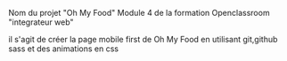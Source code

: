 Nom du projet "Oh My Food"
Module 4 de la formation Openclassroom "integrateur web"

il s'agit de créer la page mobile first de Oh My Food en utilisant git,github sass et des animations en css
